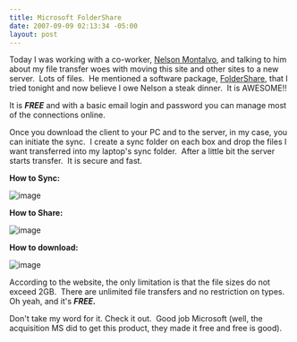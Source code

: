 ```yaml
---
title: Microsoft FolderShare
date: 2007-09-09 02:13:34 -05:00
layout: post
---
```


Today I was working with a co-worker, [Nelson Montalvo](http://codemonkey.nmonta.com/), and talking to him about my file transfer woes with moving this site and other sites to a new server.  Lots of files.  He mentioned a software package, [FolderShare](https://www.foldershare.com/), that I tried tonight and now believe I owe Nelson a steak dinner.  It is AWESOME!!

It is **_FREE_** and with a basic email login and password you can manage most of the connections online.

Once you download the client to your PC and to the server, in my case, you can initiate the sync.  I create a sync folder on each box and drop the files I want transferred into my laptop's sync folder.  After a little bit the server starts transfer.  It is secure and fast.

**How to Sync:**

![image](jasonmeridth/files/2011/03MicrosoftFolderShare_13D51/image_thumb.png)

**How to Share:**

![image](jasonmeridth/files/2011/03MicrosoftFolderShare_13D51/image_thumb_1.png)

**How to download:**

![image](jasonmeridth/files/2011/03MicrosoftFolderShare_13D51/image_thumb_2.png)

According to the website, the only limitation is that the file sizes do not exceed 2GB.  There are unlimited file transfers and no restriction on types.  Oh yeah, and it's **_FREE._**

Don't take my word for it. Check it out.  Good job Microsoft (well, the acquisition MS did to get this product, they made it free and free is good).